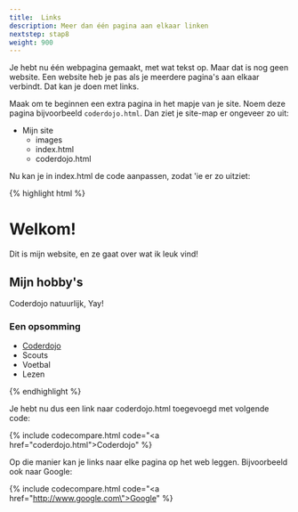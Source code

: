 ```yaml
---
title:  Links
description: Meer dan één pagina aan elkaar linken
nextstep: stap8
weight: 900
---
```

Je hebt nu één webpagina gemaakt, met wat tekst op. Maar dat is nog geen website. Een website heb je pas als je meerdere pagina's aan elkaar verbindt. Dat kan je doen met links.

Maak om te beginnen een extra pagina in het mapje van je site. Noem deze pagina bijvoorbeeld `coderdojo.html`. Dan ziet je site-map er ongeveer zo uit:
<ul class="folderlist">
    <li class="folder">Mijn site
        <ul>
            <li class="folder">images</li>
            <li class="file">index.html</li>
            <li class="file">coderdojo.html</li>
        </ul>
    </li>
</ul>

Nu kan je in index.html de code aanpassen, zodat 'ie er zo uitziet:


{% highlight html %}<!doctype html>
<html>
    <head>
    <title>Mijn allereerste webpagina</title>
    </head>
    <body>
        <h1>Welkom!</h1>
        <p>Dit is mijn website, en ze gaat over wat ik leuk vind!</p>
        <h2>Mijn hobby's</h2>
        <p>Coderdojo natuurlijk, Yay!</p>
        <h3>Een opsomming</h3>
        <ul>
            <li><a href="coderdojo.html">Coderdojo</a></li>
            <li>Scouts</li>
            <li>Voetbal</li>
            <li>Lezen</li>
        </ul>
    </body>
</html>{% endhighlight %}

Je hebt nu dus een link naar coderdojo.html toegevoegd met volgende code:

{% include codecompare.html code="<a href=\"coderdojo.html\">Coderdojo</a>" %}

Op die manier kan je links naar elke pagina op het web leggen. Bijvoorbeeld ook naar Google:

{% include codecompare.html code="<a href=\"http://www.google.com\">Google</a>" %}
